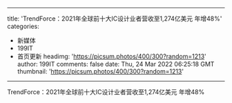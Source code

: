 
---
title: 'TrendForce：2021年全球前十大IC设计业者营收至1,274亿美元  年增48%'
categories: 
 - 新媒体
 - 199IT
 - 首页更新
headimg: 'https://picsum.photos/400/300?random=1213'
author: 199IT
comments: false
date: Thu, 24 Mar 2022 06:25:18 GMT
thumbnail: 'https://picsum.photos/400/300?random=1213'
---

<div>   
TrendForce：2021年全球前十大IC设计业者营收至1,274亿美元  年增48%  
</div>
            